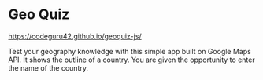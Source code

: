 Geo Quiz
=

https://codeguru42.github.io/geoquiz-js/

Test your geography knowledge with this simple app built on Google Maps API. It
shows the outline of a country. You are given the opportunity to enter the name
of the country. 
